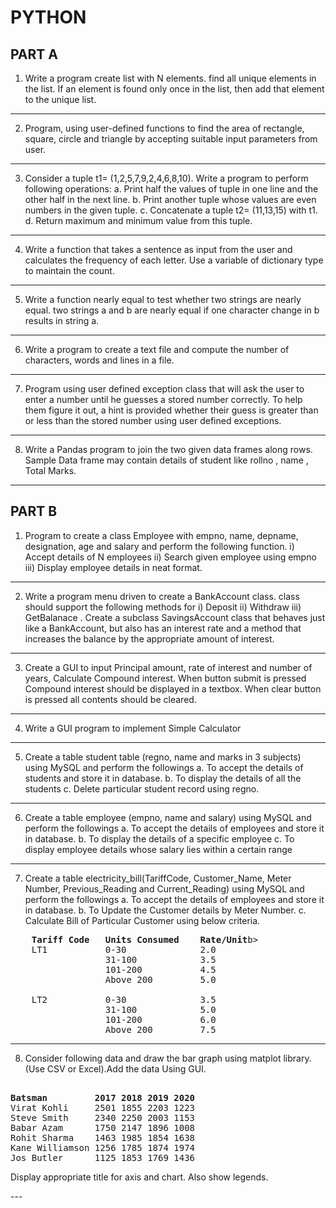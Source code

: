 # PYTHON
## PART A
1. Write a program create list with N elements. find all unique elements in the list. If
an element is found only once in the list, then add that element to the unique list.
---
2. Program, using user-defined functions to find the area of rectangle, square, circle and
triangle by accepting suitable input parameters from user.
---
3. Consider a tuple t1= (1,2,5,7,9,2,4,6,8,10). Write a program to perform following
operations:
a. Print half the values of tuple in one line and the other half in the next line.
b. Print another tuple whose values are even numbers in the given tuple.
c. Concatenate a tuple t2= (11,13,15) with t1.
d. Return maximum and minimum value from this tuple.
---
4. Write a function that takes a sentence as input from the user and calculates the
frequency of each letter. Use a variable of dictionary type to maintain the count.
---
5. Write a function nearly equal to test whether two strings are nearly equal. two strings
a and b are nearly equal if one character change in b results in string a.
---
6. Write a program to create a text file and compute the number of characters, words
and lines in a file.
---
7. Program using user defined exception class that will ask the user to enter a number
until he guesses a stored number correctly. To help them figure it out, a hint is
provided whether their guess is greater than or less than the stored number using
user defined exceptions.
---
8. Write a Pandas program to join the two given data frames along rows. Sample Data
frame may contain details of student like rollno , name , Total Marks.
---
## PART B
1. Program to create a class Employee with empno, name, depname, designation, age
and salary and perform the following function.
i) Accept details of N employees
ii) Search given employee using empno
iii) Display employee details in neat format.
---
2. Write a program menu driven to create a BankAccount class. class should support
the following methods for i) Deposit ii) Withdraw iii) GetBalanace . Create a
subclass SavingsAccount class that behaves just like a BankAccount, but also has
an interest rate and a method that increases the balance by the appropriate amount
of interest.
---
3. Create a GUI to input Principal amount, rate of interest and number of years,
Calculate Compound interest. When button submit is pressed Compound interest
should be displayed in a textbox. When clear button is pressed all contents should
be cleared.
---
4. Write a GUI program to implement Simple Calculator
---
5. Create a table student table (regno, name and marks in 3 subjects) using MySQL and
perform the followings
a. To accept the details of students and store it in database.
b. To display the details of all the students
c. Delete particular student record using regno.
---
6. Create a table employee (empno, name and salary) using MySQL and perform the
followings
a. To accept the details of employees and store it in database.
b. To display the details of a specific employee
c. To display employee details whose salary lies within a certain range
---
7. Create a table electricity_bill(TariffCode, Customer_Name, Meter Number,
Previous_Reading and Current_Reading) using MySQL and perform the followings
a. To accept the details of employees and store it in database.
b. To Update the Customer details by Meter Number.
c. Calculate Bill of Particular Customer using below criteria.<br>
<pre>    <b>Tariff Code   Units Consumed    Rate/Unit</b>b>
    LT1           0-30              2.0
                  31-100            3.5
                  101-200           4.5
                  Above 200         5.0

    LT2           0-30              3.5
                  31-100            5.0
                  101-200           6.0
                  Above 200         7.5
</pre>
---
8. Consider following data and draw the bar graph using matplot library.(Use CSV or
Excel).Add the data Using GUI.
<pre> 
<b>Batsman         2017 2018 2019 2020</b>
Virat Kohli     2501 1855 2203 1223
Steve Smith     2340 2250 2003 1153
Babar Azam      1750 2147 1896 1008
Rohit Sharma    1463 1985 1854 1638
Kane Williamson 1256 1785 1874 1974
Jos Butler      1125 1853 1769 1436
</pre>
<p>Display appropriate title for axis and chart. Also show legends.</p>
---
